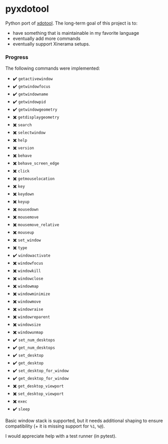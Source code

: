 # pyxdotool

Python port of [xdotool](https://github.com/jordansissel/xdotool). The long-term goal of this project is to:

- have something that is maintainable in my favorite language
- eventually add more commands
- eventually support Xinerama setups.

### Progress

The following commands were implemented:

- :heavy_check_mark: `getactivewindow`
- :heavy_check_mark: `getwindowfocus`
- :heavy_check_mark: `getwindowname`
- :heavy_check_mark: `getwindowpid`
- :heavy_check_mark: `getwindowgeometry`
- :heavy_multiplication_x: `getdisplaygeometry`
- :heavy_multiplication_x: `search`
- :heavy_multiplication_x: `selectwindow`
- :heavy_multiplication_x: `help`
- :heavy_multiplication_x: `version`
- :heavy_multiplication_x: `behave`
- :heavy_multiplication_x: `behave_screen_edge`
- :heavy_multiplication_x: `click`
- :heavy_multiplication_x: `getmouselocation`
- :heavy_multiplication_x: `key`
- :heavy_multiplication_x: `keydown`
- :heavy_multiplication_x: `keyup`
- :heavy_multiplication_x: `mousedown`
- :heavy_multiplication_x: `mousemove`
- :heavy_multiplication_x: `mousemove_relative`
- :heavy_multiplication_x: `mouseup`
- :heavy_multiplication_x: `set_window`
- :heavy_multiplication_x: `type`
- :heavy_check_mark: `windowactivate`
- :heavy_multiplication_x: `windowfocus`
- :heavy_multiplication_x: `windowkill`
- :heavy_multiplication_x: `windowclose`
- :heavy_multiplication_x: `windowmap`
- :heavy_multiplication_x: `windowminimize`
- :heavy_multiplication_x: `windowmove`
- :heavy_multiplication_x: `windowraise`
- :heavy_multiplication_x: `windowreparent`
- :heavy_multiplication_x: `windowsize`
- :heavy_multiplication_x: `windowunmap`
- :heavy_check_mark: `set_num_desktops`
- :heavy_check_mark: `get_num_desktops`
- :heavy_check_mark: `set_desktop`
- :heavy_check_mark: `get_desktop`
- :heavy_check_mark: `set_desktop_for_window`
- :heavy_check_mark: `get_desktop_for_window`
- :heavy_multiplication_x: `get_desktop_viewport`
- :heavy_multiplication_x: `set_desktop_viewport`
- :heavy_multiplication_x: `exec`
- :heavy_check_mark: `sleep`

Basic window stack is supported, but it needs additional shaping to ensure
compatibility (+ it is missing support for `%1`, `%@`).

I would appreciate help with a test runner (in pytest).
